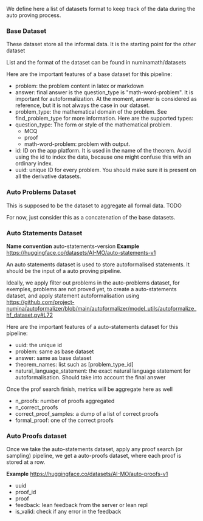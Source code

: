 We define here a list of datasets format to keep track of the data during the auto proving process.

### Base Dataset

These dataset store all the informal data. It is the starting point for the other dataset

List and the format of the dataset can be found in numinamath/datasets

Here are the important features of a base dataset for this pipeline:
- problem: the problem content in latex or markdown
- answer: final answer is the question_type is "math-word-problem". It is important for autoformalization. At the moment, answer is considered as reference, but it is not always the case in our dataset.
- problem_type: the mathematical domain of the problem. See find_problem_type for more information. Here are the supported types:
- question_type: The form or style of the mathematical problem.
    - MCQ
    - proof
    - math-word-problem: problem with output.
- id: ID on the app platform. It is used in the name of the theorem. Avoid using the id to index the data, because one might confuse this with an ordinary index.
- uuid: unique ID for every problem. You should make sure it is present on all the derivative datasets.


### Auto Problems Dataset
This is supposed to be the dataset to aggregate all formal data. TODO

For now, just consider this as a concatenation of the base datasets.

### Auto Statements Dataset

**Name convention** auto-statements-version
**Example** https://huggingface.co/datasets/AI-MO/auto-statements-v1

An auto statements dataset is used to store autoformalised statements. It should be the input of a auto proving pipeline.

Ideally, we apply filter out problems in the auto-problems dataset, for exemples, problems are not proved yet, to create a auto-statements dataset, and apply statement autoformalisation using https://github.com/project-numina/autoformalizer/blob/main/autoformalizer/model_utils/autoformalize_hf_dataset.py#L72

Here are the important features of a auto-statements dataset for this pipeline:

- uuid: the unique id
- problem: same as base dataset
- answer: same as base dataset
- theorem_names: list such as [problem_type_id]
- natural_language_statement: the exact natural language statement for autoformalisation. Should take into account the final answer

Once the prof search finish, metrics will be aggregate here as well
- n_proofs: number of proofs aggregated
- n_correct_proofs
- correct_proof_samples: a dump of a list of correct proofs 
- formal_proof: one of the correct proofs

### Auto Proofs dataset

Once we take the auto-statements dataset, apply any proof search (or sampling) pipeline, we get a auto-proofs dataset, where each proof is stored at a row.

**Example** https://huggingface.co/datasets/AI-MO/auto-proofs-v1

- uuid
- proof_id
- proof
- feedback: lean feedback from the server or lean repl
- is_valid: check if any error in the feedback
